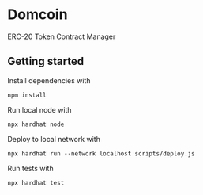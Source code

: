 # Domcoin

ERC-20 Token Contract Manager

## Getting started

Install dependencies with
```
npm install
```

Run local node with
```
npx hardhat node
```
Deploy to local network with
```
npx hardhat run --network localhost scripts/deploy.js
```

Run tests with
```
npx hardhat test
```
